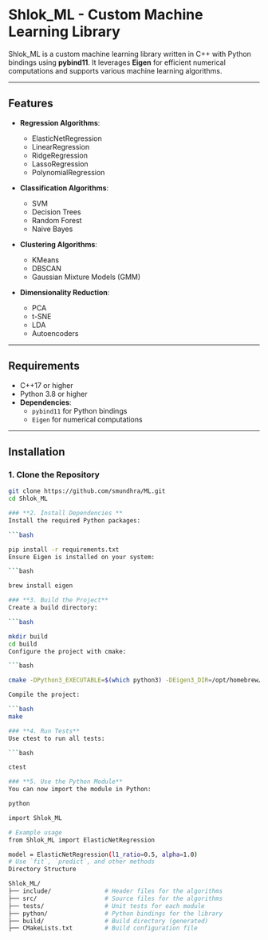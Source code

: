 # Shlok_ML - Custom Machine Learning Library

Shlok_ML is a custom machine learning library written in C++ with Python bindings using **pybind11**. It leverages **Eigen** for efficient numerical computations and supports various machine learning algorithms.

---

## Features

- **Regression Algorithms**:
  - ElasticNetRegression
  - LinearRegression
  - RidgeRegression
  - LassoRegression
  - PolynomialRegression

- **Classification Algorithms**:
  - SVM
  - Decision Trees
  - Random Forest
  - Naive Bayes

- **Clustering Algorithms**:
  - KMeans
  - DBSCAN
  - Gaussian Mixture Models (GMM)

- **Dimensionality Reduction**:
  - PCA
  - t-SNE
  - LDA
  - Autoencoders

---

## Requirements

- C++17 or higher
- Python 3.8 or higher
- **Dependencies**:
  - `pybind11` for Python bindings
  - `Eigen` for numerical computations

---

## Installation

### **1. Clone the Repository**

```bash
git clone https://github.com/smundhra/ML.git
cd Shlok_ML

### **2. Install Dependencies **
Install the required Python packages:

```bash

pip install -r requirements.txt
Ensure Eigen is installed on your system:

```bash

brew install eigen

### **3. Build the Project**
Create a build directory:

```bash

mkdir build
cd build
Configure the project with cmake:

```bash

cmake -DPython3_EXECUTABLE=$(which python3) -DEigen3_DIR=/opt/homebrew/opt/eigen/share/eigen3/cmake -Dpybind11_DIR=$(python3 -m pybind11 --cmakedir) ..

Compile the project:

```bash
make

### **4. Run Tests**
Use ctest to run all tests:

```bash

ctest

### **5. Use the Python Module**
You can now import the module in Python:

python

import Shlok_ML

# Example usage
from Shlok_ML import ElasticNetRegression

model = ElasticNetRegression(l1_ratio=0.5, alpha=1.0)
# Use `fit`, `predict`, and other methods
Directory Structure

Shlok_ML/
├── include/               # Header files for the algorithms
├── src/                   # Source files for the algorithms
├── tests/                 # Unit tests for each module
├── python/                # Python bindings for the library
├── build/                 # Build directory (generated)
├── CMakeLists.txt         # Build configuration file

